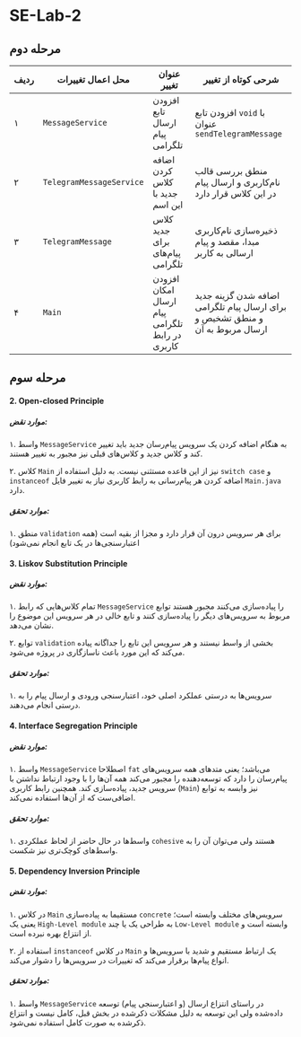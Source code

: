 # SE-Lab-2

## مرحله دوم

| ردیف  | محل اعمال تغییرات | عنوان تغییر   | شرحی کوتاه از تغییر  |
|-------|-----|----------|------|
| ۱ | `MessageService`  | افزودن تابع ارسال پیام تلگرامی | افزودن تابع  `void` با عنوان `sendTelegramMessage` |
| ۲   | `TelegramMessageService`  | اضافه کردن کلاس جدید با این اسم   |   منطق بررسی قالب نام‌کاربری و ارسال پیام در این کلاس قرار دارد  |
| ۳   | `TelegramMessage`  | کلاس جدید برای پیام‌های تلگرامی    |  ذخیره‌سازی نام‌کاربری مبدا، مقصد و پیام ارسالی به کاربر   |
| ۴ | `Main`  | افزودن امکان ارسال پیام تلگرامی در رابط کاربری |  اضافه شدن گزینه جدید برای ارسال پیام تلگرامی و منطق تشخیص و ارسال مربوط به آن |


## مرحله سوم

#### 2. Open-closed Principle

##### موارد نقض:

۱. واسط `MessageService` به هنگام اضافه کردن یک سرویس پیام‌رسان جدید باید تغییر کند و کلاس جدید و کلاس‌های قبلی نیز مجبور به تغییر هستند.

۲. کلاس `Main` نیز از این قاعده مستثنی نیست. به دلیل استفاده از `switch case` و `instanceof` اضافه کردن هر پیام‌رسانی به رابط کاربری نیاز به تغییر فایل `Main.java` دارد.

##### موارد تحقق:

۱. منطق `validation` برای هر سرویس درون آن قرار دارد و مجزا از بقیه است (همه اعتبارسنجی‌ها در یک تابع انجام نمی‌شود)

#### 3. Liskov Substitution Principle

##### موارد نقض:

۱. تمام کلاس‌هایی که رابط `MessageService` را پیاده‌سازی می‌کنند مجبور هستند توابع مربوط به سرویس‌های دیگر را پیاده‌سازی کنند و تابع خالی در هر سرویس این موضوع را نشان می‌دهد.

۲. توابع `validation` بخشی از واسط نیستند و هر سرویس این تابع را جداگانه پیاده می‌کند که این مورد باعث ناسازگاری در پروژه می‌شود.

##### موارد تحقق:

۱. سرویس‌ها به درستی عملکرد اصلی خود، اعتبارسنجی ورودی و ارسال پیام را به درستی انجام می‌دهند.

#### 4. Interface Segregation Principle

##### موارد نقض:

۱. واسط `MessageService` اصطلاحا `fat` می‌باشد؛ یعنی متدهای همه سرویس‌های پیام‌رسان را دارد که توسعه‌دهنده را مجبور می‌کند همه آن‌ها را با وجود ارتباط نداشتن با سرویس جدید، پیاده‌سازی کند. همچنین رابط کاربری (`Main`) نیز وابسه به توابع اضافی‌ست که از آن‌ها استفاده نمی‌کند.

##### موارد تحقق:

۱. واسط‌ها در حال حاضر از لحاظ عملکردی `cohesive` هستند ولی می‌توان آن را به واسط‌های کوچک‌تری نیز شکست.

#### 5. Dependency Inversion Principle


##### موارد نقض:

۱. در کلاس `Main` مستقیما به پیاده‌سازی `concrete` سرویس‌های مختلف وابسته است؛ یعنی یک `High-Level module` به طراحی‌ یک یا چند `Low-Level module` وابسته است و از انتزاع بهره نبرده است.

۲. استفاده از `instanceof` در کلاس `Main` یک ارتباط مستقیم و شدید با سرویس‌ها و انواع پیام‌ها برقرار می‌کند که تغییرات در سرویس‌ها را دشوار می‌کند.

##### موارد تحقق:

۱. واسط `MessageService` در راستای انتزاع ارسال (و اعتبارسنجی پیام) توسعه داده‌شده ولی این توسعه به دلیل مشکلات ذکرشده در بخش قبل، کامل نیست و انتزاع ذکرشده به صورت کامل استفاده نمی‌شود.